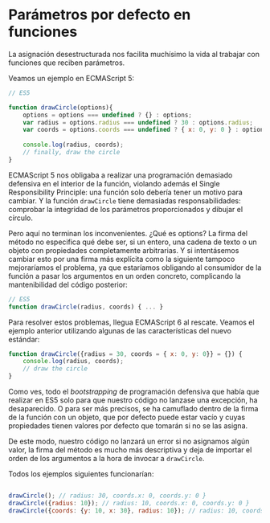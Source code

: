 # Parámetros por defecto en funciones

La asignación desestructurada nos facilita muchísimo la vida al trabajar con funciones que reciben parámetros.

Veamos un ejemplo en ECMAScript 5:

```javascript
// ES5

function drawCircle(options){
    options = options === undefined ? {} : options;
    var radius = options.radius === undefined ? 30 : options.radius;
    var coords = options.coords === undefined ? { x: 0, y: 0 } : options.coords;
    
    console.log(radius, coords);
    // finally, draw the circle
}
```

ECMAScript 5 nos obligaba a realizar una programación demasiado defensiva en el interior de la función, violando además el Single Responsibility Principle: una función solo debería tener un motivo para cambiar. Y la función `drawCircle` tiene demasiadas responsabilidades: comprobar la integridad de los parámetros proporcionados y dibujar el círculo. 

Pero aquí no terminan los inconvenientes. ¿Qué es options? La firma del método no especifica qué debe ser, si un entero, una cadena de texto o un objeto con propiedades completamente arbitrarias. Y si intentásemos cambiar esto por una firma más explícita como la siguiente tampoco mejoraríamos el problema, ya que estaríamos obligando al consumidor de la función a pasar los argumentos en un orden concreto, complicando la mantenibilidad del código posterior:

```javascript
// ES5
function drawCircle(radius, coords) { ... }
```

Para resolver estos problemas, llegua ECMAScript 6 al rescate. Veamos el ejemplo anterior utilizando algunas de las características del nuevo estándar:

```javascript
function drawCircle({radius = 30, coords = { x: 0, y: 0}} = {}) {
    console.log(radius, coords);
    // draw the circle
}
```
Como ves, todo el *bootstrapping* de programación defensiva que había que realizar en ES5 solo para que nuestro código no lanzase una excepción, ha desaparecido. O para ser más precisos, se ha camuflado dentro de la firma de la función con un objeto, que por defecto puede estar vacío y cuyas propiedades tienen valores por defecto que tomarán si no se las asigna.

De este modo, nuestro código no lanzará un error si no asignamos algún valor, la firma del método es mucho más descriptiva y deja de importar el orden de los argumentos a la hora de invocar a `drawCircle`.

Todos los ejemplos siguientes funcionarían:

```javascript

drawCircle(); // radius: 30, coords.x: 0, coords.y: 0 }
drawCircle({radius: 10}); // radius: 10, coords.x: 0, coords.y: 0 }
drawCircle({coords: {y: 10, x: 30}, radius: 10}); // radius: 10, coords.x: 30, coords.y: 10 }
```